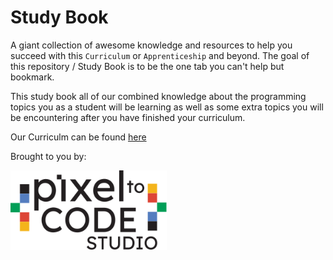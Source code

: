 # Study Book

A giant collection of awesome knowledge and resources to help you succeed with this `Curriculum` or `Apprenticeship` and beyond. The goal of this repository / Study Book is to be the one tab you can't help but bookmark.

This study book all of our combined knowledge about the programming topics you as a student will be learning as well as some extra topics you will be encountering after you have finished your curriculum.

Our Curriculm can be found [here](https://pixel-to-code-studio-curriculum.netlify.app/#/)

Brought to you by: 

<img src="_media/logo_STUDIO.svg" width="250px" alt="Pixel To Code Studio Logo">

